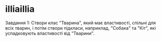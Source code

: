 # illiaillia
Завдання 1: Створи клас "Тварина", який має властивості, спільні для всіх тварин, і потім створи підкласи, наприклад, "Собака" та "Кіт", які успадковують властивості від "Тварини".
